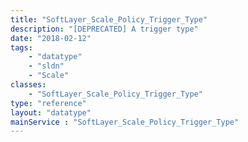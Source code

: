 ```yaml
---
title: "SoftLayer_Scale_Policy_Trigger_Type"
description: "[DEPRECATED] A trigger type"
date: "2018-02-12"
tags:
    - "datatype"
    - "sldn"
    - "Scale"
classes:
    - "SoftLayer_Scale_Policy_Trigger_Type"
type: "reference"
layout: "datatype"
mainService : "SoftLayer_Scale_Policy_Trigger_Type"
---
```

